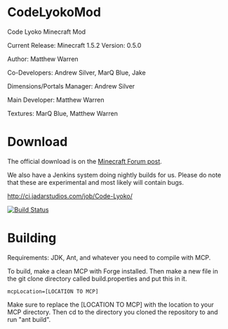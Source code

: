 CodeLyokoMod
============

Code Lyoko Minecraft Mod

Current Release: Minecraft 1.5.2
Version: 0.5.0

Author: Matthew Warren

Co-Developers: Andrew Silver, MarQ Blue, Jake

Dimensions/Portals Manager: Andrew Silver

Main Developer: Matthew Warren

Textures: MarQ Blue, Matthew Warren

Download
========

The official download is on the [Minecraft Forum post](http://www.minecraftforum.net/topic/1403995-152-code-lyoko-mod-043-minecraft-forum/).

We also have a Jenkins system doing nightly builds for us. Please do note that these are experimental and most likely will contain bugs.

http://ci.jadarstudios.com/job/Code-Lyoko/

[![Build Status](http://ci.jadarstudios.com/job/Code-Lyoko/badge/icon)](http://ci.jadarstudios.com/job/Code-Lyoko/)

Building
========

Requirements: JDK, Ant, and whatever you need to compile with MCP.

To build, make a clean MCP with Forge installed. Then make a new file in the git clone directory called build.properties
and put this in it.

```
mcpLocation=[LOCATION TO MCP]
```

Make sure to replace the [LOCATION TO MCP] with the location to your MCP directory. Then cd to the directory you cloned
the repository to and run "ant build".
